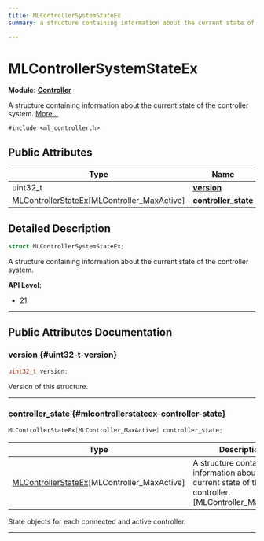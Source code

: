 ```yaml
---
title: MLControllerSystemStateEx
summary: a structure containing information about the current state of the controller system. 

---
```


# MLControllerSystemStateEx

**Module:** **[Controller](/versioned_docs/version-22-Mar-2023/api-ref/api/Modules/group___controller/group___controller.md)**



A structure containing information about the current state of the controller system.  [More...](#detailed-description)


`#include <ml_controller.h>`

## Public Attributes

| Type           | Name           |
| -------------- | -------------- |
| uint32_t | **[version](/versioned_docs/version-22-Mar-2023/api-ref/api/Modules/group___controller/struct_m_l_controller_system_state_ex.md#uint32-t-version)**  |
| [MLControllerStateEx](/versioned_docs/version-22-Mar-2023/api-ref/api/Modules/group___controller/struct_m_l_controller_state_ex.md)[MLController_MaxActive] | **[controller_state](/versioned_docs/version-22-Mar-2023/api-ref/api/Modules/group___controller/struct_m_l_controller_system_state_ex.md#mlcontrollerstateex-controller-state)**  |

## Detailed Description

```cpp
struct MLControllerSystemStateEx;
```

A structure containing information about the current state of the controller system. 




**API Level:**
  * 21 




-----------
## Public Attributes Documentation

### version {#uint32-t-version}

```cpp
uint32_t version;
```


Version of this structure. 





-----------

### controller_state {#mlcontrollerstateex-controller-state}

```cpp
MLControllerStateEx[MLController_MaxActive] controller_state;
```



| Type | Description |
|--|--|
| [MLControllerStateEx](/versioned_docs/version-22-Mar-2023/api-ref/api/Modules/group___controller/struct_m_l_controller_state_ex.md)[MLController_MaxActive] | A structure containing information about the current state of this controller. [MLController_MaxActive] |


State objects for each connected and active controller. 





-----------


